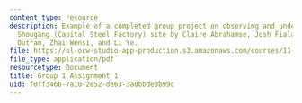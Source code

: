 ```yaml
---
content_type: resource
description: Example of a completed group project on observing and understanding the
  Shougang (Capital Steel Factory) site by Claire Abrahamse, Josh Fiala, Christine
  Outram, Zhai Wensi, and Li Ye.
file: https://ol-ocw-studio-app-production.s3.amazonaws.com/courses/11-307-beijing-urban-design-studio-summer-2008/f0ff346b7a102e52de633a0bbde0b99c_group1_assn1.pdf
file_type: application/pdf
resourcetype: Document
title: Group 1 Assignment 1
uid: f0ff346b-7a10-2e52-de63-3a0bbde0b99c
---
```

